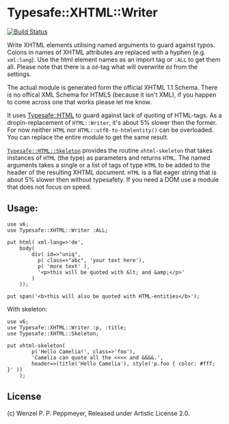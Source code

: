 # Typesafe::XHTML::Writer
[![Build Status](https://travis-ci.org/gfldex/perl6-typesafe-xhtml-writer.svg?branch=master)](https://travis-ci.org/gfldex/perl6-typesafe-xhtml-writer)

Write XHTML elements utilising named arguments to guard against typos. Colons
in names of XHTML attributes are replaced with a hyphen (e.g. `xml:lang`). Use
the html element names as an import tag or `:ALL` to get them all. Please
note that there is a `dd`-tag what will overwrite `dd` from the settings.

The actual module is generated form the official XHTML 1.1 Schema. There is no
offical XML Schema for HTML5 (because it isn't XML), if you happen to come
across one that works please let me know.

It uses [Typesafe::HTML](https://github.com/gfldex/perl6-typesafe-xhtml-writer)
to guard against lack of quoting of HTML-tags. As a dropin-replacement of
`HTML::Writer`, it's about 5% slower then the former. For now neither `HTML`
nor `HTML::utf8-to-htmlentity()` can be overloaded. You can replace the entire
module to get the same result.

[`Typesafe::HTML::Skeleton`](https://raw.githubusercontent.com/gfldex/perl6-typesafe-xhtml-writer/master/lib/Typesafe/XHTML/Skeleton.pm6)
provides the routine `xhtml-skeleton` that takes instances of `HTML` (the type)
as parameters and returns `HTML`. The named arguments takes a single or a list
of tags of type `HTML` to be added to the header of the resulting XHTML
document. `HTML` is a flat eager string that is about 5% slower then without
typesafety. If you need a DOM use a module that does not focus on speed.


## Usage:
```
use v6;
use Typesafe::XHTML::Writer :ALL;

put html( xml-lang=>'de', 
	body(
        div( id=>"uniq",
          p( class=>"abc", 'your text here'),
          p( 'more text' ),
          '<p>this will be quoted with &lt; and &amp;</p>'
        )
    ));

put span('<b>this will also be quoted with HTML-entities</b>');
```

With skeleton:

```
use v6;
use Typesafe::XHTML::Writer :p, :title;
use Typesafe::XHTML::Skeleton;

put xhtml-skeleton(
        p('Hello Camelia!', class=>'foo'),
        'Camelia can quote all the <<<< and &&&&.', 
        header=>(title('Hello Camelia'), style('p.foo { color: #fff; }' ))
    );
```

## License

(c) Wenzel P. P. Peppmeyer, Released under Artistic License 2.0.
